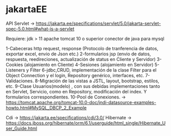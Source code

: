 # jakartaEE
API Servlet -> https://jakarta.ee/specifications/servlet/5.0/jakarta-servlet-spec-5.0.html#what-is-a-servlet

Requiere:
jdk > 11
apache tomcat 10 o superior
conector de java para mysql

1-Cabeceras http request, response (Protocolo de tranferencia de datos, exportar excel, envio de Json etc.)
2-formularios jsp (envio de datos, respuesta, reedireciones, actualización de status en Cliente y Servidor)
3-Cookies (alojamiento en Cliente)
4-Sesiones (alojamiento en Servidor)
5-Listeners y Filter
6-jdbc,CRUD, implementación de la clase Filter para el Object Connection y el login, Repository<T> genérico, interfaces, etc.
7-Validaciones.
8-Migración de las vistas a JSTL, layout, bootstrap, estilos, etc.
9-Clase Usuarios(modelo) , con sus debidas implementaciones tanto en Servlet, Servicio, como en Repository, modificación del index. Y formularios correspondientes.
10-Pool de Conexiones. -> https://tomcat.apache.org/tomcat-10.0-doc/jndi-datasource-examples-howto.html#MySQL_DBCP_2_Example

Cdi -> https://jakarta.ee/specifications/cdi/3.0/
Hibernate -> https://docs.jboss.org/hibernate/orm/6.1/userguide/html_single/Hibernate_User_Guide.html
